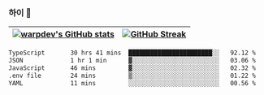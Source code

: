 
### 하이 👋
[![warpdev's GitHub stats](https://github-readme-stats.vercel.app/api?username=warpdev&show_icons=true&theme=vue-dark)](#) |[![GitHub Streak](https://github-readme-streak-stats.herokuapp.com/?user=warpdev&theme=dark)](#)
--- | --- |
<!--START_SECTION:waka-->

```txt
TypeScript       30 hrs 41 mins  ███████████████████████░░   92.12 %
JSON             1 hr 1 min      ▓░░░░░░░░░░░░░░░░░░░░░░░░   03.06 %
JavaScript       46 mins         ▓░░░░░░░░░░░░░░░░░░░░░░░░   02.32 %
.env file        24 mins         ▒░░░░░░░░░░░░░░░░░░░░░░░░   01.22 %
YAML             11 mins         ░░░░░░░░░░░░░░░░░░░░░░░░░   00.56 %
```

<!--END_SECTION:waka-->

<!--
**warpdev/warpdev** is a ✨ _special_ ✨ repository because its `README.md` (this file) appears on your GitHub profile.

Here are some ideas to get you started:

- 🔭 I’m currently working on ...
- 🌱 I’m currently learning ...
- 👯 I’m looking to collaborate on ...
- 🤔 I’m looking for help with ...
- 💬 Ask me about ...
- 📫 How to reach me: ...
- 😄 Pronouns: ...
- ⚡ Fun fact: ...
-->
